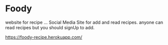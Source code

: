 # Foody
website for recipe ...
Social Media Site for add and read recipes.
anyone can read recipes but you should signUp to add.

https://foody-recipe.herokuapp.com/


